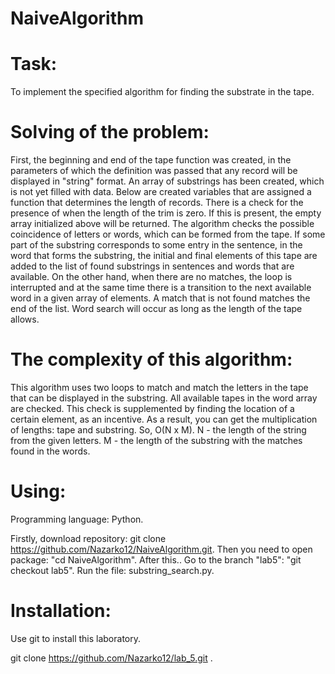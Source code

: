 # NaiveAlgorithm

# Task:

To implement the specified algorithm for finding the substrate in the tape.

# Solving of the problem:

First, the beginning and end of the tape function was created, in the parameters of which the definition was passed that any record will be displayed in "string" format.
An array of substrings has been created, which is not yet filled with data. Below are created variables that are assigned a function that determines the length of records.
There is a check for the presence of when the length of the trim is zero. If this is present, the empty array initialized above will be returned.
The algorithm checks the possible coincidence of letters or words, which can be formed from the tape. If some part of the substring corresponds to some entry in the sentence, in the word that forms the substring, the initial and final elements of this tape are added to the list of found substrings in sentences and words that are available.
On the other hand, when there are no matches, the loop is interrupted and at the same time there is a transition to the next available word in a given array of elements. A match that is not found matches the end of the list. Word search will occur as long as the length of the tape allows.

# The complexity of this algorithm:

This algorithm uses two loops to match and match the letters in the tape that can be displayed in the substring. All available tapes in the word array are checked. This check is supplemented by finding the location of a certain element, as an incentive. As a result, you can get the multiplication of lengths: tape and substring. So, O(N x M).
N - the length of the string from the given letters.
M - the length of the substring with the matches found in the words.

# Using:

Programming language: Python.

Firstly, download repository: git clone https://github.com/Nazarko12/NaiveAlgorithm.git. Then you need to open package: "cd NaiveAlgorithm". After this.. Go to the branch "lab5": "git checkout lab5". Run the file: substring_search.py.

# Installation:

Use git to install this laboratory.

git clone https://github.com/Nazarko12/lab_5.git .
